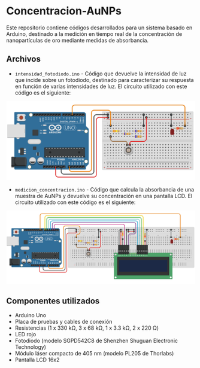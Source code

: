 # Concentracion-AuNPs
Este repositorio contiene códigos desarrollados para un sistema basado en Arduino, destinado a la medición en tiempo real de la concentración de nanopartículas de oro mediante medidas de absorbancia.

## Archivos
- `intensidad_fotodiodo.ino` - Código que devuelve la intensidad de luz que incide sobre un fotodiodo, destinado para caracterizar su respuesta en función de varias intensidades de luz. El circuito utilizado con este código es el siguiente:

![circuito_caract_FD](./circuito_caract_FD.png)

- `medicion_concentracion.ino` - Código que calcula la absorbancia de una muestra de AuNPs y devuelve su concentración en una pantalla LCD. El circuito utilizado con este código es el siguiente:

![circuito_conc_NPs](./circuito_conc_NPs.png)

## Componentes utilizados
- Arduino Uno
- Placa de pruebas y cables de conexión
- Resistencias (1 x 330 kΩ, 3 x 68 kΩ, 1 x 3.3 kΩ, 2 x 220 Ω) 
- LED rojo
- Fotodiodo (modelo SGPD542C8 de Shenzhen Shuguan Electronic Technology)
- Módulo láser compacto de 405 nm (modelo PL205 de Thorlabs)
- Pantalla LCD 16x2
